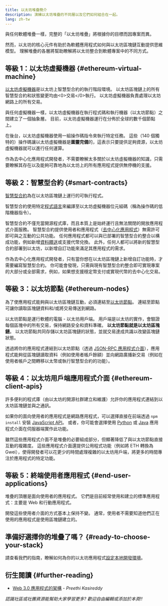 ```yaml
---
title: 以太坊堆疊簡介
description: 演練以太坊堆疊的不同層以及它們如何組合在一起。
lang: zh-tw
---
```


與任何軟體堆疊一樣，完整的「以太坊堆疊」將根據你的目標而因專案而異。

然而，以太坊的核心元件有助於為軟體應用程式如何與以太坊區塊鏈互動提供思維模型。 理解堆疊的各層將幫助瞭解將以太坊整合到軟體專案中的不同方式。

## 等級 1：以太坊虛擬機器 {#ethereum-virtual-machine}

[以太坊虛擬機器](/developers/docs/evm/)是以太坊上智慧型合約的執行階段環境。 以太坊區塊鏈上的所有智慧型合約和狀態變更均由<0>交易</0>執行。 以太坊虛擬機器負責處理以太坊網路上的所有交易。

與任何虛擬機器一樣，以太坊虛擬機器在執行程式碼和執行機器（以太坊節點）之間建立了一個抽象層。 目前，以太坊虛擬機器運行在分佈於全球的數千個節點上。

在後台，以太坊虛擬機器使用一組操作碼指令來執行特定任務。 這些（140 個獨特的）操作碼讓以太坊虛擬機器是**圖靈完備**的，這表示只要提供足夠資源，以太坊虛擬機器就可以進行任何運算。

作為去中心化應用程式開發者，不需要瞭解太多關於以太坊虛擬機器的知識，只需要瞭解其存在以及能夠可靠地為以太坊上的所有應用程式提供無停機的支援。

## 等級 2：智慧型合約 {#smart-contracts}

[智慧型合約](/developers/docs/smart-contracts/)為在以太坊區塊鏈上運行的可執行程式。

智慧型合約使用特定[程式語言](/developers/docs/smart-contracts/languages/)來編譯至以太坊虛擬機器位元組碼（稱為操作碼的低階機器指令）。

智慧型合約不僅充當開源程式庫，而且本質上是始終運行且無法關閉的開放應用程式介面服務。 智慧型合約提供使用者和應用程式（[去中心化應用程式](/developers/docs/dapps/)）無需許可即可與之互動的公共功能。 任何應用程式都可以與已部署的智慧型合約整合以構成功能，例如新增[資料饋送](/developers/docs/oracles/)或支援代幣兌換。 此外，任何人都可以將新的智慧型合約部署到以太坊，以新增自訂功能來滿足其應用程式的需求。

作為去中心化應用程式開發者，只有當你想在以太坊區塊鏈上新增自訂功能時，才需要編寫智慧型合約。 你可能會發現，只需與現有智慧型合約整合即可實現專案的大部分或全部需求，例如，如果想支援穩定幣支付或實現代幣的去中心化交易。

## 等級 3：以太坊節點 {#ethereum-nodes}

為了使應用程式能夠與以太坊區塊鏈互動，必須連結至[以太坊節點](/developers/docs/nodes-and-clients/)。 連結至節點可讓你讀取區塊鏈資料和/或將交易傳送到網路。

以太坊節點是運行軟體的電腦 - 以太坊用戶端。 用戶端是以太坊的實作，會驗證每個區塊中的所有交易，保持網路安全和資料準確。 **以太坊節點就是以太坊區塊鏈**。 以太坊節點共同存儲以太坊區塊鏈的狀態，並就交易達成共識以改變區塊鏈狀態。

透過將你的應用程式連結到以太坊節點（透過 [JSON-RPC 應用程式介面](/developers/docs/apis/json-rpc/)），應用程式能夠從區塊鏈讀取資料（例如使用者帳戶餘額）並向網路廣播新交易（例如在使用者帳戶之間轉移以太幣或執行智慧型合約的功能）。

## 等級 4：以太坊用戶端應用程式介面 {#ethereum-client-apis}

許多便利的程式庫（由以太坊的開源社群建立和維護）允許你的應用程式連結到以太坊區塊鏈並與之通訊。

如果你的面向使用者的應用程式是網路應用程式，可以選擇直接在前端透過 `npm install` 安裝 [JavaScript API](/developers/docs/apis/javascript/)。 或者，你可能會選擇使用 [Python](/developers/docs/programming-languages/python/) 或 [Java](/developers/docs/programming-languages/java/) 應用程式介面在伺服器端實作此功能。

雖然這些應用程式介面不是堆疊的必要組成部分，但顯著降低了與以太坊節點直接互動的複雜度。 這些應用程式介面還提供公用程式功能（例如將 ETH 轉換為 Gwei），使得開發者可以花更少的時間處理複雜的以太坊用戶端，將更多的時間專注於應用程式的特定功能。

## 等級 5：終端使用者應用程式 {#end-user-applications}

堆疊的頂層是面向使用者的應用程式。 它們是目前經常使用和建立的標準​​應用程式：主要是 Web 和行動應用程式。

開發這些使用者介面的方式基本上保持不變。 通常，使用者不需要知道他們正在使用的應用程式是使用區塊鏈建立的。

## 準備好選擇你的堆疊了嗎？ {#ready-to-choose-your-stack}

請查看我們的指南，瞭解如何為你的以太坊應用程式[設定本地開發環境](/developers/local-environment/)。

## 衍生閱讀 {#further-reading}

- [Web 3.0 應用程式的架構](https://www.preethikasireddy.com/post/the-architecture-of-a-web-3-0-application) - _Preethi Kasireddy_

_認識社區或社團資源能幫助大家學習更多? 歡迎自由編輯或添加於本頁!!_
